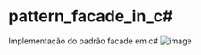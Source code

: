 # pattern_facade_in_c#
Implementação do padrão facade em c#
![image](https://user-images.githubusercontent.com/16102792/165402702-1d792761-cf9f-4cd9-9f39-e0ae87a4dcd3.png)
